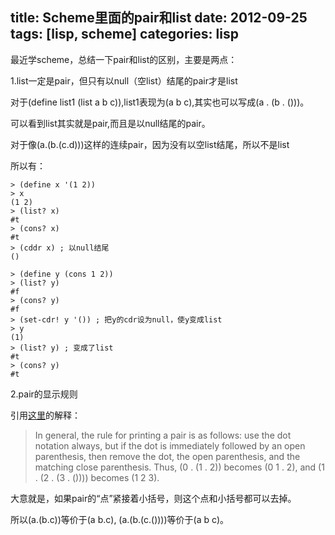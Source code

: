title: Scheme里面的pair和list
date: 2012-09-25
tags: [lisp, scheme]
categories: lisp
---

最近学scheme，总结一下pair和list的区别，主要是两点：


1.list一定是pair，但只有以null（空list）结尾的pair才是list

对于(define list1 (list a b c)),list1表现为(a b c),其实也可以写成(a . (b . ()))。

可以看到list其实就是pair,而且是以null结尾的pair。

对于像(a.(b.(c.d)))这样的连续pair，因为没有以空list结尾，所以不是list

所以有：

    > (define x '(1 2))
    > x
    (1 2)
    > (list? x)
    #t
    > (cons? x)
    #t
    > (cddr x) ; 以null结尾
    ()

    > (define y (cons 1 2))
    > (list? y)
    #f
    > (cons? y)
    #f
    > (set-cdr! y '()) ; 把y的cdr设为null，使y变成list
    > y
    (1)
    > (list? y) ; 变成了list
    #t
    > (cons? y)
    #t

2.pair的显示规则

引用[这里](http://download.plt-scheme.org/doc/html/guide/Pairs__Lists__and_Scheme_Syntax.html)的解释：

> In general, the rule for printing a pair is as follows: use the dot notation always, but if the dot is immediately followed by an open parenthesis, then remove the dot, the open parenthesis, and the	matching close parenthesis. Thus, (0 . (1 . 2)) becomes (0 1 . 2), and (1 . (2 . (3 . ()))) becomes (1 2 3).

大意就是，如果pair的“点”紧接着小括号，则这个点和小括号都可以去掉。

所以(a.(b.c))等价于(a b.c), (a.(b.(c.())))等价于(a b c)。
